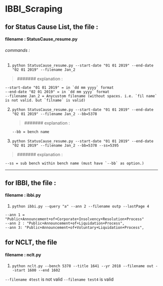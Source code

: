 # IBBI_Scraping

## for Status Cause List, the file :

#### filename : StatusCause_resume.py

###### commands :

1. `python StatusCause_resume.py --start-date "01 01 2019" --end-date "02 01 2019" --filename Jan_2`

> ####### explanation :

    --start-date "01 01 2019" = in `dd mm yyyy` format
    --end-date "02 01 2019" = in `dd mm yyyy` format
    --filename Jan_2 = Anycustom filename (without spaces. i.e. `fil name` is not valid. but `filname` is valid)

2.  `python StatusCause_resume.py --start-date "01 01 2019" --end-date "02 01 2019" --filename Jan_2 --bb=5378`

    > ####### explanation :

        --bb = bench name

3.  `python StatusCause_resume.py --start-date "01 01 2019" --end-date "02 01 2019" --filename Jan_2 --bb=5378 --ss=5395`

> ####### explanation :

    --ss = sub bench within bench name (must have `--bb` as option.)

---

## for IBBI, the file :

#### filename : ibbi.py

1. `python ibbi.py --query "a" --ann 2 --filename outp --lastPage 4`

>

    --ann 1 = "Public+Announcement+of+Corporate+Insolvency+Resolution+Process"
    --ann 2 : "Public+Announcement+of+Liquidation+Process",
    --ann 3: "Public+Announcement+of+Voluntary+Liquidation+Process",

## for NCLT, the file

#### filename : nclt.py

1. `python nclt.py --bench 5378 --title 1641 --yr 2018 --filename out --start 1600 --end 1602`

`--filename 4test` is not valid
`--filename test4` is valid
